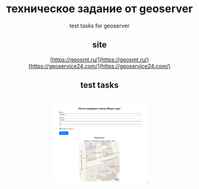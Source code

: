 <div style="text-align: center;">

# техническое задание от geoserver

test tasks for geoserver

## site
[https://geosmt.ru/](https://geosmt.ru/)
<br>
[https://geoservice24.com/](https://geoservice24.com/)

## test tasks

<br/>

<img src="./what-does.png" alt="what-does" style="max-width: 50%;">

<br/>

</div>
